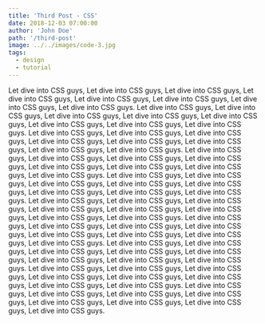 ```yaml
---
title: 'Third Post - CSS'
date: 2018-12-03 07:00:00
author: 'John Doe'
path: '/third-post'
image: ../../images/code-3.jpg
tags:
  - design
  - tutorial
---
```


Let dive into CSS guys, Let dive into CSS guys, Let dive into CSS guys, Let dive into CSS guys, Let dive into CSS guys, Let dive into CSS guys, Let dive into CSS guys, Let dive into CSS guys.
Let dive into CSS guys, Let dive into CSS guys, Let dive into CSS guys, Let dive into CSS guys, Let dive into CSS guys, Let dive into CSS guys, Let dive into CSS guys, Let dive into CSS guys.
Let dive into CSS guys, Let dive into CSS guys, Let dive into CSS guys, Let dive into CSS guys, Let dive into CSS guys, Let dive into CSS guys, Let dive into CSS guys, Let dive into CSS guys.
Let dive into CSS guys, Let dive into CSS guys, Let dive into CSS guys, Let dive into CSS guys, Let dive into CSS guys, Let dive into CSS guys, Let dive into CSS guys, Let dive into CSS guys.
Let dive into CSS guys, Let dive into CSS guys, Let dive into CSS guys, Let dive into CSS guys, Let dive into CSS guys, Let dive into CSS guys, Let dive into CSS guys, Let dive into CSS guys.
Let dive into CSS guys, Let dive into CSS guys, Let dive into CSS guys, Let dive into CSS guys, Let dive into CSS guys, Let dive into CSS guys, Let dive into CSS guys, Let dive into CSS guys.
Let dive into CSS guys, Let dive into CSS guys, Let dive into CSS guys, Let dive into CSS guys, Let dive into CSS guys, Let dive into CSS guys, Let dive into CSS guys, Let dive into CSS guys.
Let dive into CSS guys, Let dive into CSS guys, Let dive into CSS guys, Let dive into CSS guys, Let dive into CSS guys, Let dive into CSS guys, Let dive into CSS guys, Let dive into CSS guys.
Let dive into CSS guys, Let dive into CSS guys, Let dive into CSS guys, Let dive into CSS guys, Let dive into CSS guys, Let dive into CSS guys, Let dive into CSS guys, Let dive into CSS guys.
Let dive into CSS guys, Let dive into CSS guys, Let dive into CSS guys, Let dive into CSS guys, Let dive into CSS guys, Let dive into CSS guys, Let dive into CSS guys, Let dive into CSS guys.